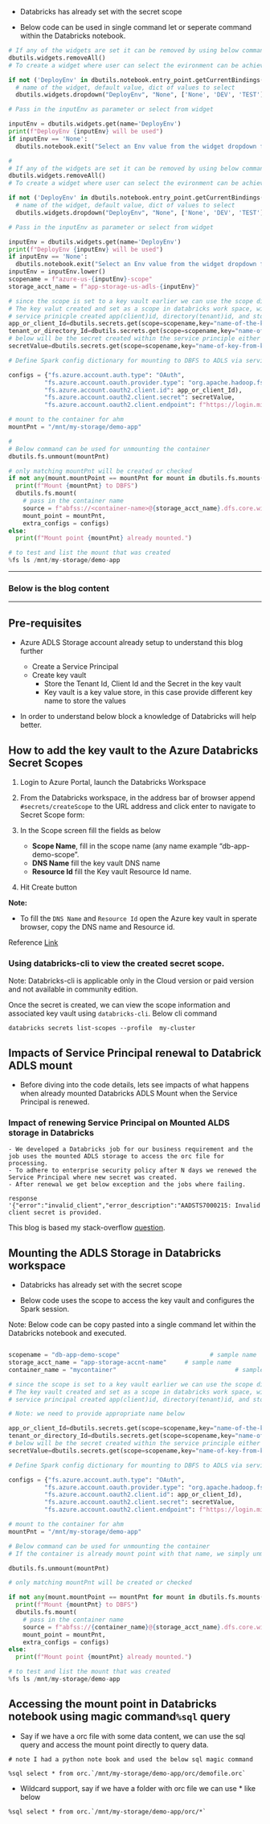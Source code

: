 - Databricks has already set with the secret scope

- Below code can be used in single command let or seperate command within the Databricks notebook.

```py
# If any of the widgets are set it can be removed by using below command 
dbutils.widgets.removeAll()
# To create a widget where user can select the evironment can be achieved with below code.

if not ('DeployEnv' in dbutils.notebook.entry_point.getCurrentBindings()):
  # name of the widget, default value, dict of values to select
  dbutils.widgets.dropdown("DeployEnv", "None", ['None', 'DEV', 'TEST'])

# Pass in the inputEnv as parameter or select from widget 

inputEnv = dbutils.widgets.get(name='DeployEnv')
print(f"DeployEnv {inputEnv} will be used")
if inputEnv == 'None':
  dbutils.notebook.exit("Select an Env value from the widget dropdown from left top of this notebook.")  

# 
# If any of the widgets are set it can be removed by using below command 
dbutils.widgets.removeAll()
# To create a widget where user can select the evironment can be achieved with below code.

if not ('DeployEnv' in dbutils.notebook.entry_point.getCurrentBindings()):
  # name of the widget, default value, dict of values to select
  dbutils.widgets.dropdown("DeployEnv", "None", ['None', 'DEV', 'TEST'])

# Pass in the inputEnv as parameter or select from widget 

inputEnv = dbutils.widgets.get(name='DeployEnv')
print(f"DeployEnv {inputEnv} will be used")
if inputEnv == 'None':
  dbutils.notebook.exit("Select an Env value from the widget dropdown from left top of this notebook.")  
inputEnv = inputEnv.lower()
scopename = f"azure-us-{inputEnv}-scope"
storage_acct_name = f"app-storage-us-adls-{inputEnv}"

# since the scope is set to a key vault earlier we can use the scope directly here
# The key valut created and set as a scope in databricks work space, will contain the 
# service prinicple created app(client)id, directory(tenant)id, and stored secret value.
app_or_client_Id=dbutils.secrets.get(scope=scopename,key="name-of-the-key-from-keyvault-referring-appid")
tenant_or_directory_Id=dbutils.secrets.get(scope=scopename,key="name-of-key-from-keyvault-referring-TenantId")
# below will be the secret created within the service principle either in portal or using az cli
secretValue=dbutils.secrets.get(scope=scopename,key="name-of-key-from-keyvaut-referring-Secretkey")

# Define Spark config dictionary for mounting to DBFS to ADLS via service principal

configs = {"fs.azure.account.auth.type": "OAuth",
          "fs.azure.account.oauth.provider.type": "org.apache.hadoop.fs.azurebfs.oauth2.ClientCredsTokenProvider",
          "fs.azure.account.oauth2.client.id": app_or_client_Id),
          "fs.azure.account.oauth2.client.secret": secretValue,
          "fs.azure.account.oauth2.client.endpoint": f"https://login.microsoftonline.com/{tenant_or_directory_Id}/oauth2/token"}

# mount to the container for ahm
mountPnt = "/mnt/my-storage/demo-app"

# 
# Below command can be used for unmounting the container
dbutils.fs.unmount(mountPnt)

# only matching mountPnt will be created or checked
if not any(mount.mountPoint == mountPnt for mount in dbutils.fs.mounts()):
  print(f"Mount {mountPnt} to DBFS")
  dbutils.fs.mount(
    # pass in the container name 
    source = f"abfss://<container-name>@{storage_acct_name}.dfs.core.windows.net/",
    mount_point = mountPnt,
    extra_configs = configs)
else:
  print(f"Mount point {mountPnt} already mounted.")

# to test and list the mount that was created 
%fs ls /mnt/my-storage/demo-app

```


----------

### Below is the blog content

----------

## Pre-requisites

   - Azure ADLS Storage account already setup to understand this blog further
      - Create a Service Principal
      - Create key vault 
           - Store the Tenant Id, Client Id and the Secret in the key vault
           - Key vault is a key value store, in this case provide different key name to store the values

   - In order to understand below block a knowledge of Databricks will help better.

## How to add the key vault to the Azure Databricks Secret Scopes

1. Login to  Azure Portal, launch the Databricks Workspace 

2. From the Databricks workspace, in the address bar of browser append `#secrets/createScope` to the URL address and click enter to navigate to Secret Scope form:

3. In the Scope screen fill the fields as below

   - **Scope Name**, fill in the scope name (any name example  “db-app-demo-scope”. 
   - **DNS Name** fill the key vault DNS name
   - **Resource Id** fill the Key vault Resource Id name.

4. Hit Create button  

**Note:** 
  - To fill the `DNS Name` and `Resource Id` open the Azure key vault in sperate browser, copy the DNS name and Resource id.

Reference [Link](https://docs.microsoft.com/en-us/azure/databricks/security/secrets/secret-scopes)

### Using databricks-cli to view the created secret scope.

Note: Databricks-cli is applicable only in the Cloud version or paid version and not available in community edition.

Once the secret is created, we can view the scope information and associated key vault using `databricks-cli`. Below cli command
  ```
  databricks secrets list-scopes --profile  my-cluster
  ```
## Impacts of Service Principal renewal to Databrick ADLS mount
  - Before diving into the code details, lets see impacts of what happens when already mounted Databricks ADLS Mount when the Service Principal is renewed.

 ### Impact of renewing Service Principal on Mounted ALDS storage in Databricks

    - We developed a Databricks job for our business requirement and the job uses the mounted ADLS storage to access the orc file for processing.
    - To adhere to enterprise security policy after N days we renewed the Service Principal where new secret was created. 
    - After renewal we get below exception and the jobs where failing. 

```
response '{"error":"invalid_client","error_description":"AADSTS7000215: Invalid client secret is provided.
``` 

This blog is based my stack-overflow [question](https://stackoverflow.com/questions/70887371/azure-databricks-job-fails-to-access-adls-storage-after-renewing-service-princip). 


## Mounting the ADLS Storage in Databricks workspace

- Databricks has already set with the secret scope

- Below code uses the scope to access the key vault and configures the Spark session.

Note:  Below code can be copy pasted into a single command let within the Databricks notebook and executed.

```py

scopename = "db-app-demo-scope"                         # sample name
storage_acct_name = "app-storage-accnt-name"     # sample name
container_name = "mycontainer"                                 # sample name

# since the scope is set to a key vault earlier we can use the scope directly here
# The key vault created and set as a scope in databricks work space, will contain the 
# service principal created app(client)id, directory(tenant)id, and stored secret value.

# Note: we need to provide appropriate name below

app_or_client_Id=dbutils.secrets.get(scope=scopename,key="name-of-the-key-from-keyvault-referring-appid")
tenant_or_directory_Id=dbutils.secrets.get(scope=scopename,key="name-of-key-from-keyvault-referring-TenantId")
# below will be the secret created within the service principle either in portal or using az cli
secretValue=dbutils.secrets.get(scope=scopename,key="name-of-key-from-keyvaut-referring-Secretkey")

# Define Spark config dictionary for mounting to DBFS to ADLS via service principal

configs = {"fs.azure.account.auth.type": "OAuth",
          "fs.azure.account.oauth.provider.type": "org.apache.hadoop.fs.azurebfs.oauth2.ClientCredsTokenProvider",
          "fs.azure.account.oauth2.client.id": app_or_client_Id),
          "fs.azure.account.oauth2.client.secret": secretValue,
          "fs.azure.account.oauth2.client.endpoint": f"https://login.microsoftonline.com/{tenant_or_directory_Id}/oauth2/token"}

# mount to the container for ahm
mountPnt = "/mnt/my-storage/demo-app"

# Below command can be used for unmounting the container
# If the container is already mount point with that name, we simply unmount here .

dbutils.fs.unmount(mountPnt)

# only matching mountPnt will be created or checked

if not any(mount.mountPoint == mountPnt for mount in dbutils.fs.mounts()):
  print(f"Mount {mountPnt} to DBFS")
  dbutils.fs.mount(
    # pass in the container name 
    source = f"abfss://{container_name}@{storage_acct_name}.dfs.core.windows.net/",
    mount_point = mountPnt,
    extra_configs = configs)
else:
  print(f"Mount point {mountPnt} already mounted.")

# to test and list the mount that was created 
%fs ls /mnt/my-storage/demo-app
```

## Accessing the mount point in Databricks notebook using magic command`%sql` query
  - Say if we have a orc file with some data content, we can use the sql query and access the mount point directly to query data. 

```
# note I had a python note book and used the below sql magic command

%sql select * from orc.`/mnt/my-storage/demo-app/orc/demofile.orc`
```

 - Wildcard support, say if we have a folder with orc file we can use * like below

```
%sql select * from orc.`/mnt/my-storage/demo-app/orc/*`
```

